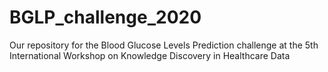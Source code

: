 # BGLP_challenge_2020
Our repository for the Blood Glucose Levels Prediction challenge at the 5th International Workshop on Knowledge Discovery in Healthcare Data

